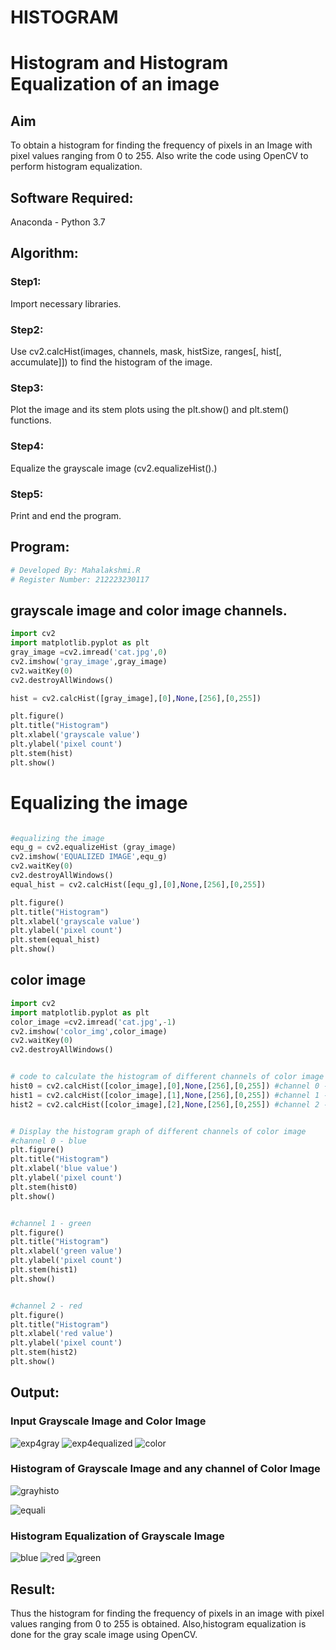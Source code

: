 # HISTOGRAM
# Histogram and Histogram Equalization of an image
## Aim
To obtain a histogram for finding the frequency of pixels in an Image with pixel values ranging from 0 to 255. Also write the code using OpenCV to perform histogram equalization.

## Software Required:
Anaconda - Python 3.7

## Algorithm:
### Step1:
Import necessary libraries.

### Step2:
Use cv2.calcHist(images, channels, mask, histSize, ranges[, hist[, accumulate]]) to find the histogram of the image.

### Step3:
Plot the image and its stem plots using the plt.show() and plt.stem() functions.


### Step4:
Equalize the grayscale image (cv2.equalizeHist().)


### Step5:
Print and end the program.


## Program:
```python
# Developed By: Mahalakshmi.R
# Register Number: 212223230117
```
## grayscale image and color image channels.
```python
import cv2
import matplotlib.pyplot as plt
gray_image =cv2.imread('cat.jpg',0)
cv2.imshow('gray_image',gray_image)
cv2.waitKey(0)
cv2.destroyAllWindows()

hist = cv2.calcHist([gray_image],[0],None,[256],[0,255])

plt.figure()
plt.title("Histogram")
plt.xlabel('grayscale value')
plt.ylabel('pixel count')
plt.stem(hist)
plt.show()
```
# Equalizing the image
```python

#equalizing the image
equ_g = cv2.equalizeHist (gray_image)
cv2.imshow('EQUALIZED IMAGE',equ_g)
cv2.waitKey(0)
cv2.destroyAllWindows()
equal_hist = cv2.calcHist([equ_g],[0],None,[256],[0,255])

plt.figure()
plt.title("Histogram")
plt.xlabel('grayscale value')
plt.ylabel('pixel count')
plt.stem(equal_hist)
plt.show()
```
## color image
```python
import cv2
import matplotlib.pyplot as plt
color_image =cv2.imread('cat.jpg',-1)
cv2.imshow('color_img',color_image)
cv2.waitKey(0)
cv2.destroyAllWindows()


# code to calculate the histogram of different channels of color image
hist0 = cv2.calcHist([color_image],[0],None,[256],[0,255]) #channel 0 - blue
hist1 = cv2.calcHist([color_image],[1],None,[256],[0,255]) #channel 1 - green
hist2 = cv2.calcHist([color_image],[2],None,[256],[0,255]) #channel 2 - red


# Display the histogram graph of different channels of color image
#channel 0 - blue
plt.figure()
plt.title("Histogram")
plt.xlabel('blue value')
plt.ylabel('pixel count')
plt.stem(hist0)
plt.show()


#channel 1 - green
plt.figure()
plt.title("Histogram")
plt.xlabel('green value')
plt.ylabel('pixel count')
plt.stem(hist1)
plt.show()


#channel 2 - red
plt.figure()
plt.title("Histogram")
plt.xlabel('red value')
plt.ylabel('pixel count')
plt.stem(hist2)
plt.show()
```
## Output:
### Input Grayscale Image and Color Image

![exp4gray](https://github.com/JEEVAABI/HISTOGRAM/assets/93427098/a6c441b8-8360-4fd4-a111-35fe50b86721)
![exp4equalized](https://github.com/JEEVAABI/HISTOGRAM/assets/93427098/28e2c18e-d600-469c-9374-1692cb016188)
![color](https://github.com/JEEVAABI/HISTOGRAM/assets/93427098/41f72147-3f26-4006-971b-9a0ce838bd4a)



### Histogram of Grayscale Image and any channel of Color Image
![grayhisto](https://github.com/JEEVAABI/HISTOGRAM/assets/93427098/f5ffb0e0-90c7-4216-b5ed-55505c9e31ba)

![equali](https://github.com/JEEVAABI/HISTOGRAM/assets/93427098/97b804ba-26e3-4da9-b3fc-cf1ae7a25ce0)


### Histogram Equalization of Grayscale Image
![blue](https://github.com/JEEVAABI/HISTOGRAM/assets/93427098/a91c8e69-ba81-4615-b5ac-bdfa23cd43c8)
![red](https://github.com/JEEVAABI/HISTOGRAM/assets/93427098/8b83e736-ca45-44a1-acc0-131f416f02ca)
![green](https://github.com/JEEVAABI/HISTOGRAM/assets/93427098/2ad42de9-e92c-42e9-88ee-ef1a49cf0431)

## Result: 
Thus the histogram for finding the frequency of pixels in an image with pixel values ranging from 0 to 255 is obtained. Also,histogram equalization is done for the gray scale image using OpenCV.
